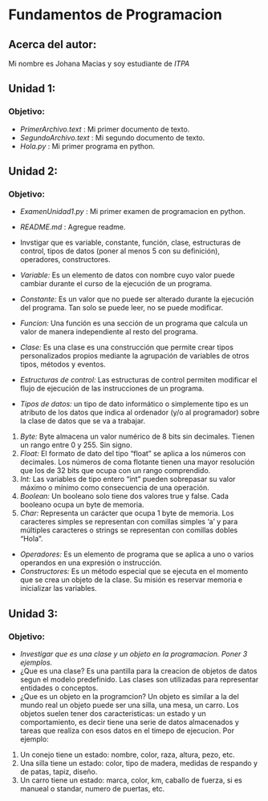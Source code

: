 # Fundamentos de Programacion

## Acerca del autor:
Mi nombre es Johana Macias y soy estudiante de *ITPA*



## Unidad 1: 
### Objetivo:
- *PrimerArchivo.text* : Mi primer documento de texto.
- *SegundoArchivo.text* : Mi segundo documento de texto.
- *Hola.py* : Mi primer programa en python.

## Unidad 2:
### Objetivo:
- *ExamenUnidad1.py* : Mi primer examen de programacion en python.
- *README.md* : Agregue readme.
- Invstigar que es variable, constante, función, clase, estructuras de control, tipos de datos (poner al menos 5 con su definición), operadores, constructores.

- *Variable:* Es un elemento de datos con nombre cuyo valor puede cambiar durante el curso de la ejecución de un programa.
- *Constante:* Es un valor que no puede ser alterado durante la ejecución del programa. Tan solo se puede leer, no se puede modificar.
- *Funcion:* Una función es una sección de un programa que calcula un valor de manera independiente al resto del programa.
- *Clase:* Es una clase es una construcción que permite crear tipos personalizados propios mediante la agrupación de variables de otros tipos, métodos y eventos.
- *Estructuras de control:* Las estructuras de control permiten modificar el flujo de ejecución de las instrucciones de un programa.
- *Tipos de datos:* un tipo de dato informático o simplemente tipo es un atributo de los datos que indica al ordenador (y/o al programador) sobre la clase de datos que se va a trabajar.
1. *Byte:* Byte almacena un valor numérico de 8 bits sin decimales. Tienen un rango entre 0 y 255. Sin signo.
2. *Float:* El formato de dato del tipo “float” se aplica a los números con decimales. Los números de coma flotante tienen una mayor resolución que los de 32 bits que ocupa con un rango comprendido.
3. *Int:* Las variables de tipo entero “int” pueden sobrepasar su valor máximo o mínimo como consecuencia de una operación.
4. *Boolean:* Un booleano solo tiene dos valores true y false. Cada booleano ocupa un byte de memoria.
5. *Char:* Representa un carácter que ocupa 1 byte de memoria. Los caracteres simples se representan con comillas simples ‘a’ y para múltiples caracteres o strings se representan con comillas dobles “Hola”.
- *Operadores:*  Es un elemento de programa que se aplica a uno o varios operandos en una expresión o instrucción.
- *Constructores:*  Es un método especial que se ejecuta en el momento que se crea un objeto de la clase. Su misión es reservar memoria e inicializar las variables.

## Unidad 3:
### Objetivo:
- *Investigar que es una clase y un objeto en la programacion. Poner 3 ejemplos.*
- ¿Que es una clase? Es una pantilla para la creacion de objetos de datos segun el modelo predefinido. Las clases son utilizadas para representar entidades o conceptos.
- ¿Que es un objeto en la programcion? Un objeto es similar a la del mundo real un objeto puede ser una silla, una mesa, un carro. Los objetos suelen tener dos caracteristicas: un estado y un comportamiento, es decir tiene una serie de datos almacenados y tareas que  realiza con esos datos en el timepo de ejecucion. Por ejemplo:
1. Un conejo tiene un estado: nombre, color, raza, altura, pezo, etc.
2. Una silla tiene un estado: color, tipo de madera, medidas de respando y de patas, tapiz, diseño.
3. Un  carro tiene un estado: marca, color, km, caballo de fuerza, si es manueal o standar,  numero de puertas, etc.

